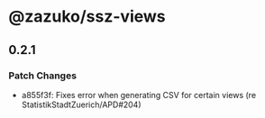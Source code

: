 # @zazuko/ssz-views

## 0.2.1

### Patch Changes

- a855f3f: Fixes error when generating CSV for certain views (re StatistikStadtZuerich/APD#204)
